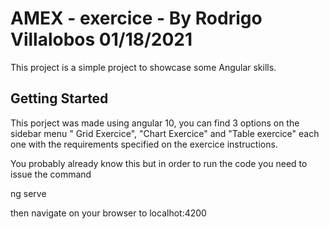 # AMEX - exercice - By Rodrigo Villalobos 01/18/2021

This project is a simple project to showcase some Angular skills.

## Getting Started

This porject was made using angular 10, you can find 3 options on the sidebar menu " Grid Exercice", "Chart Exercice" and "Table exercice" each one with the requirements specified on the exercice instructions.

You probably already know this but in order to run the code you need to issue the command

ng serve

then navigate on your browser to localhot:4200
